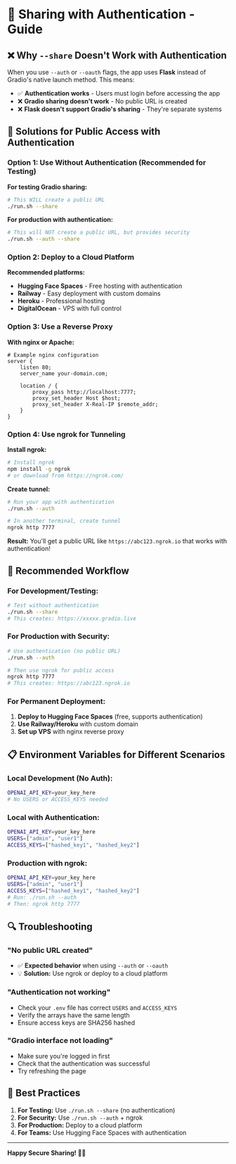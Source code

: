 # 🔗 Sharing with Authentication - Guide

## ❌ Why `--share` Doesn't Work with Authentication

When you use `--auth` or `--oauth` flags, the app uses **Flask** instead of Gradio's native launch method. This means:

- ✅ **Authentication works** - Users must login before accessing the app
- ❌ **Gradio sharing doesn't work** - No public URL is created
- ❌ **Flask doesn't support Gradio's sharing** - They're separate systems

## 🔧 Solutions for Public Access with Authentication

### Option 1: Use Without Authentication (Recommended for Testing)

**For testing Gradio sharing:**
```bash
# This WILL create a public URL
./run.sh --share
```

**For production with authentication:**
```bash
# This will NOT create a public URL, but provides security
./run.sh --auth --share
```

### Option 2: Deploy to a Cloud Platform

**Recommended platforms:**
- **Hugging Face Spaces** - Free hosting with authentication
- **Railway** - Easy deployment with custom domains
- **Heroku** - Professional hosting
- **DigitalOcean** - VPS with full control

### Option 3: Use a Reverse Proxy

**With nginx or Apache:**
```nginx
# Example nginx configuration
server {
    listen 80;
    server_name your-domain.com;
    
    location / {
        proxy_pass http://localhost:7777;
        proxy_set_header Host $host;
        proxy_set_header X-Real-IP $remote_addr;
    }
}
```

### Option 4: Use ngrok for Tunneling

**Install ngrok:**
```bash
# Install ngrok
npm install -g ngrok
# or download from https://ngrok.com/
```

**Create tunnel:**
```bash
# Run your app with authentication
./run.sh --auth

# In another terminal, create tunnel
ngrok http 7777
```

**Result:** You'll get a public URL like `https://abc123.ngrok.io` that works with authentication!

## 🚀 Recommended Workflow

### For Development/Testing:
```bash
# Test without authentication
./run.sh --share
# This creates: https://xxxxx.gradio.live
```

### For Production with Security:
```bash
# Use authentication (no public URL)
./run.sh --auth

# Then use ngrok for public access
ngrok http 7777
# This creates: https://abc123.ngrok.io
```

### For Permanent Deployment:
1. **Deploy to Hugging Face Spaces** (free, supports authentication)
2. **Use Railway/Heroku** with custom domain
3. **Set up VPS** with nginx reverse proxy

## 📋 Environment Variables for Different Scenarios

### Local Development (No Auth):
```bash
OPENAI_API_KEY=your_key_here
# No USERS or ACCESS_KEYS needed
```

### Local with Authentication:
```bash
OPENAI_API_KEY=your_key_here
USERS=["admin", "user1"]
ACCESS_KEYS=["hashed_key1", "hashed_key2"]
```

### Production with ngrok:
```bash
OPENAI_API_KEY=your_key_here
USERS=["admin", "user1"]
ACCESS_KEYS=["hashed_key1", "hashed_key2"]
# Run: ./run.sh --auth
# Then: ngrok http 7777
```

## 🔍 Troubleshooting

### "No public URL created"
- ✅ **Expected behavior** when using `--auth` or `--oauth`
- 💡 **Solution:** Use ngrok or deploy to a cloud platform

### "Authentication not working"
- Check your `.env` file has correct `USERS` and `ACCESS_KEYS`
- Verify the arrays have the same length
- Ensure access keys are SHA256 hashed

### "Gradio interface not loading"
- Make sure you're logged in first
- Check that the authentication was successful
- Try refreshing the page

## 🎯 Best Practices

1. **For Testing:** Use `./run.sh --share` (no authentication)
2. **For Security:** Use `./run.sh --auth` + ngrok
3. **For Production:** Deploy to a cloud platform
4. **For Teams:** Use Hugging Face Spaces with authentication

---

**Happy Secure Sharing! 🔐🌐**
